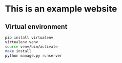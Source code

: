 # This is an example website

## Virtual environment

```bash
pip install virtualenv
virtualenv venv
source venv/bin/activate
make install
python manage.py runserver
```
